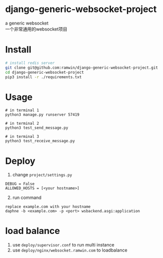 # django-generic-websocket-project
a generic websocket  
一个非常通用的websocket项目  

# Install
```bash
# install redis server
git clone git@github.com:ramwin/django-generic-websocket-project.git
cd django-generic-websocket-project
pip3 install -r ./requirements.txt
```

# Usage
```
# in terminal 1
python3 manage.py runserver 57419

# in terminal 2
python3 test_send_message.py

# in terminal 3
python3 test_receive_message.py
```

# Deploy
1. change `project/settings.py`
```
DEBUG = False
ALLOWED_HOSTS = [<your hostname>]
```

2. run command
```
replace example.com with your hostname
daphne -b <example.com> -p <port> wsbackend.asgi:application
```

# load balance
1. use `deploy/supervisor.conf` to run multi instance
2. use `deploy/nginx/websocket.ramwin.com` to loadbalance

